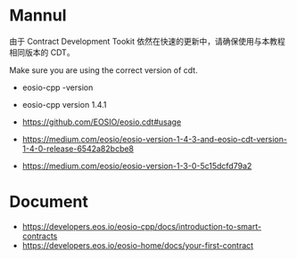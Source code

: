 # Mannul

由于 Contract Development Tookit 依然在快速的更新中，请确保使用与本教程相同版本的 CDT。

Make sure you are using the correct version of cdt.

- eosio-cpp -version
- eosio-cpp version 1.4.1
 
- https://github.com/EOSIO/eosio.cdt#usage
- https://medium.com/eosio/eosio-version-1-4-3-and-eosio-cdt-version-1-4-0-release-6542a82bcbe8
- https://medium.com/eosio/eosio-version-1-3-0-5c15dcfd79a2

# Document
- https://developers.eos.io/eosio-cpp/docs/introduction-to-smart-contracts
- https://developers.eos.io/eosio-home/docs/your-first-contract